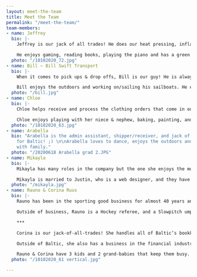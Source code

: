```yaml
---
layout: meet-the-team
title: Meet the Team
permalink: "/meet-the-team/"
team-members:
- name: Jeffrey
  bio: |-
    Jeffrey is our jack of all trades! He does our heat pressing, inflates hundreds of balls and is our go-to heavy lifter.

    He enjoys gaming, reading books, playing the piano and has a green thumb.
  photo: "/10102020_72.jpg"
- name: Bill ~ Bill Swift Transport
  bio: |-
    When it comes to pick ups & drop offs, Bill is our guy! He is always eager & ready to go, and will most likely be the guy to drop off at your location if we are sending something to you.

    Bill enjoys the outdoors and working on/sailing his sailboats. He enjoys spending time with his family and is always there to help someone out when they need.
  photo: "/bill.jpg"
- name: Chloe
  bio: |-
    Chloe helps receive and process the clothing orders that come in our doors. She assists with Team Order Management, and is a great asset to our Baltic team.

    Chloe enjoys playing with her niece & nephew, baking, painting, and studying astronomy. She is also a huge Marvel fan (really – if you want to know anything about Marvel, she most likely knows the answer!) and can quote most of the movies word for word.
  photo: "/10102020_63.jpg"
- name: Arabella
  bio: "Arabella is the admin assistant, shipper/receiver, and jack of all trades
    for Baltic! ;) \n\nArabella loves to dance, enjoys the outdoors and hanging out
    with family."
  photo: "/20200618 Arabella grad 2.JPG"
- name: Mikayla
  bio: |-
    Mikayla has many roles in the company but the one she enjoys the most is handling the art department. She also manages clothing orders, assists Corina in the Team Order Management department, and she is the email guro responding to the many Baltic emails.

    Mikayla is married to Justin, who is a web designer, and they have two young children. Outside of work, Mikayla holds an interior design certificate. She also likes to play piano and guitar, and is always practicing photography.
  photo: "/mikayla.jpg"
- name: Rauno & Corina Ruus
  bio: |-
    Rauno has been in the sporting good business for almost 40 years and loves every minute of it! Rauno's main role is being the "face of Baltic Athletics".  He enjoys getting out to see customers and has a gift for remembering names ;)

    Outside of business, Rauno is a Hockey referee, and a Slowpitch umpire. He loves being outside in the Summer doing almost anything from yard work, biking, tenting, fishing, kayaking.

    ***

    Corina is our jack-of-all-trades! She handles all of Baltic’s bookkeeping, as well as heads up the clothing orders and the Team Order Management (TOM) projects. You may also receive a response from Corina when you contact us via email.

    Outside of Baltic, she also has a business in the financial industry and in her "off-business time", she likes to scrapbook, read and travel.

    Rauno & Corina have 3 kids and 2 grand-babies that keep them busy.
  photo: "/10102020_61 vertical.jpg"

---
```


